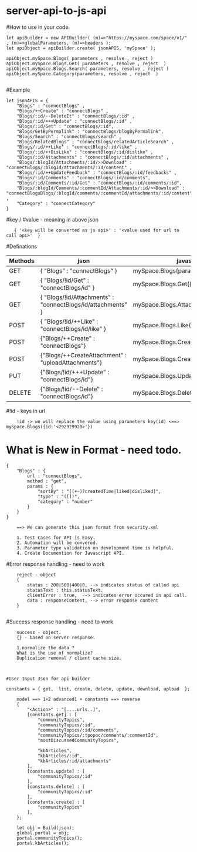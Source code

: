 # server-api-to-js-api

#How to use in your code.

```
let apiBuilder = new APIBuilder( (m)=>"https://myspace.com/space/v1/" , (m)=>globalParameters, (m)=>headers );
let apiObject = apiBuilder.create( jsonAPIS, 'mySpace' );

apiObject.mySpace.Blogs( parameters , resolve , reject ) 
apiObject.mySpace.Blogs.Get( parameters , resolve , reject  ) 
apiObject.mySpace.Blogs.Search( parameters, resolve , reject )
apiObject.mySpace.Category(parameters, resolve , reject  )
  
```

#Example

```
let jsonAPIS = {
	"Blogs" : "connectBlogs" ,
	"Blogs/++Create" : "connectBlogs" ,
	"Blogs/:id/--DeleteIt" : "connectBlogs/:id" ,
	"Blogs/:id/+++Update" : "connectBlogs/:id" ,
	"Blogs/:id/Get" : "connectBlogs/:id",
	"Blogs/GetByPermalink" : "connectBlogs/blogByPermalink",
	"Blogs/Search" : "connectBlogs/search" ,
	"Blogs/RelatedBlogs" : "connectBlogs/relatedArticleSearch" ,
	"Blogs/:id/++Like" : "connectBlogs/:id/like" ,
	"Blogs/:id/++DisLike" : "connectBlogs/:id/dislike" ,
	"Blogs/:id/Attachments" : "connectBlogs/:id/attachments" ,
	"Blogs/:blogId/Attachments/:id/>>Download" : "connectBlogs/:blogId/attachments/:id/content" ,
	"Blogs/:id/++UpdateFeedback" : "connectBlogs/:id/feedbacks" ,
	"Blogs/:id/Comments" : "connectBlogs/:id/comments",
	"Blogs/:id/Comments/:id/Get" : "connectBlogs/:id/comments/:id",
	"Blogs/:blogId/Comments/:commentId/Attachments/:id/>>Download" : "connectBlogsBlogs/:blogId/comments/:commentId/attachments/:id/content" ,
	"Category" : "connectCategory"
}

```

#key / #value - meaning in above json 

```  
   { '<key will be converted as js api>' : '<value used for url to call api>'  }
```

#Definations 

Methods       | json          | javascript api  | urls 
------------- | ------------- | --------------  | ----------------
GET           |  { "Blogs" : "connectBlogs" }  | mySpace.Blogs(parameters)    | `https://myspace.com/space/v1/connectBlogs?globalparams`   
GET  | { "Blogs/!id/Get" : "connectBlogs/id" }   | mySpace.Blogs.Get({ id : `<id>` })    | `https://myspace.com/space/v1/connectBlogs/<id>?globalparams` 
GET  | { "Blogs/!id/Attachments" : "connectBlogs/id/attachments" }  | mySpace.Blogs.Attachments({ id : `<id>` }) | `https://myspace.com/space/v1/connectBlogs/<id>/attachments?globalparams` 
POST  | { "Blogs/!id/++Like" : "connectBlogs/id/like" }  | mySpace.Blogs.Like({ id : `<id>`})    | `https://myspace.com/space/v1/connectBlogs/<id>/like?globalparams`
POST  | {"Blogs/++Create" : "connectBlogs"} | mySpace.Blogs.Create({ all the data })    | `https://myspace.com/space/v1/connectBlogs?globalparams`
POST  | {"Blogs/++CreateAttachment" : "uploadAttachments"} | mySpace.Blogs.CreateAttachment(FormData) | `https://myspace.com/space/v1/uploadAttachments?globalparams`  
PUT  | {"Blogs/!id/+++Update" : "connectBlogs/id"} | mySpace.Blogs.Update({ all the data })    | `https://myspace.com/space/v1/connectBlogs/<id>?globalparams`
DELETE  | {"Blogs/!id/--Delete" : "connectBlogs/id"} | mySpace.Blogs.Delete({ id : `<id>` })    | `https://myspace.com/space/v1/connectBlogs/<id>?globalparams`


#!id - keys in url

```
	!id -> we will replace the value using parameters key(id) <==> mySpace.Blogs({id:'<292929929>'})
```



# What is New in Format - need todo.

```
{
	"Blogs" : {
		url : "connectBlogs",
		method : "get",
		params : {
			"sortBy" : "[(+-)?createdTime|liked|disliked]",
			"type" : "([])",
			"category" : "number"
		}
	}
}
```


``` 
	==> We can generate this json format from security.xml
	
	1. Test Cases for API is Easy.
	2. Automation will be convered.
	3. Parameter type validation on development time is helpful.
	4. Create Documention for Javascript API.

```


#Error response handling - need to work

```
	reject - object
	{
		status : 200|500|400|0, --> indicates status of called api
		statusText : this.statusText,
		clientError : true,  --> indicates error occured in api call.
		data : responseContent, --> error response content
	}
   
```


#Success response handling - need to work

```
	success - object.
	{} - based on server response.
	
	1.normalize the data ?
	What is the use of normalize?
	Duplication removal / client cache size.
   
```



```

#User Input Json for api builder

constants = { get,  list, create, delete, update, download, upload  };

	model ==> 1+2 advanced1 + constants ==> reverse
	{
		"<Action>" : "[....urls..]",
		[constants.get] : [
			"communityTopics",
			"communityTopics/:id",
			"communityTopics/:id/comments",
			"communityTopics/:tpopoc/comments/:commentId",
			"mostDiscussedCommunityTopics",
			
			"kbArticles",
			"kbArticles/:id",
			"kbArticles/:id/attachments"
		],
		[constants.update] : [
			"communityTopics/:id"
		],
		[constants.delete] : [
			"communityTopics/:id"
		],
		[constants.create] : [
			"communityTopics"
		],
	};
	
	let obj = Build(json);
	global.portal = obj;
	portal.communityTopics();
	portal.kbArticles();
	
	
````	
